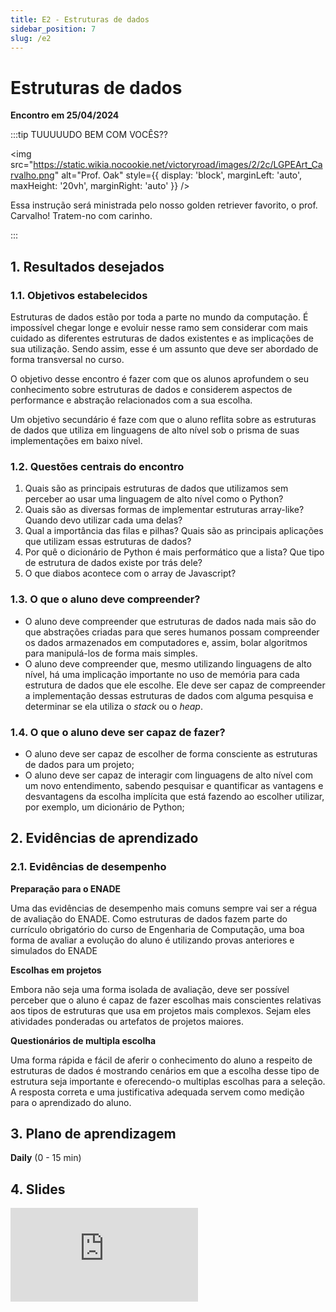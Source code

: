 ```yaml
---
title: E2 - Estruturas de dados
sidebar_position: 7
slug: /e2
---
```


# Estruturas de dados

**Encontro em 25/04/2024**

:::tip TUUUUUDO BEM COM VOCÊS??

<img 
  src="https://static.wikia.nocookie.net/victoryroad/images/2/2c/LGPEArt_Carvalho.png"
  alt="Prof. Oak" 
  style={{ 
    display: 'block',
    marginLeft: 'auto',
    maxHeight: '20vh',
    marginRight: 'auto'
  }} 
/>
<br/>


Essa instrução será ministrada pelo nosso golden retriever favorito, o prof.
Carvalho! Tratem-no com carinho.

:::

## 1. Resultados desejados

### 1.1. Objetivos estabelecidos

Estruturas de dados estão por toda a parte no mundo da computação. É impossível
chegar longe e evoluir nesse ramo sem considerar com mais cuidado as diferentes
estruturas de dados existentes e as implicações de sua utilização. Sendo assim,
esse é um assunto que deve ser abordado de forma transversal no curso. 

O objetivo desse encontro é fazer com que os alunos aprofundem o seu
conhecimento sobre estruturas de dados e considerem aspectos de performance e
abstração relacionados com a sua escolha.

Um objetivo secundário é faze com que o aluno reflita sobre as estruturas de
dados que utiliza em linguagens de alto nível sob o prisma de suas
implementações em baixo nível.

### 1.2. Questões centrais do encontro

1. Quais são as principais estruturas de dados que utilizamos sem perceber ao
   usar uma linguagem de alto nível como o Python?
2. Quais são as diversas formas de implementar estruturas array-like? Quando
   devo utilizar cada uma delas?
3. Qual a importância das filas e pilhas? Quais são as principais aplicações
   que utilizam essas estruturas de dados? 
4. Por quê o dicionário de Python é mais performático que a lista? Que tipo de
   estrutura de dados existe por trás dele?
5. O que diabos acontece com o array de Javascript?

### 1.3. O que o aluno deve compreender?

* O aluno deve compreender que estruturas de dados nada mais são do que
  abstrações criadas para que seres humanos possam compreender os dados
  armazenados em computadores e, assim, bolar algoritmos para manipulá-los de
  forma mais simples.
* O aluno deve compreender que, mesmo utilizando linguagens de alto nível, há
  uma implicação importante no uso de memória para cada estrutura de dados que
  ele escolhe. Ele deve ser capaz de compreender a implementação dessas
  estruturas de dados com alguma pesquisa e determinar se ela utiliza o *stack*
  ou o *heap*.

### 1.4. O que o aluno deve ser capaz de fazer?

* O aluno deve ser capaz de escolher de forma consciente as estruturas de dados
  para um projeto;
* O aluno deve ser capaz de interagir com linguagens de alto nível com um novo
  entendimento, sabendo pesquisar e quantificar as vantagens e desvantagens da
  escolha implícita que está fazendo ao escolher utilizar, por exemplo, um
  dicionário de Python;

## 2. Evidências de aprendizado

### 2.1. Evidências de desempenho

**Preparação para o ENADE**

Uma das evidências de desempenho mais comuns sempre vai ser a régua de
avaliação do ENADE. Como estruturas de dados fazem parte do currículo
obrigatório do curso de Engenharia de Computação, uma boa forma de avaliar a
evolução do aluno é utilizando provas anteriores e simulados do ENADE

**Escolhas em projetos**

Embora não seja uma forma isolada de avaliação, deve ser possível perceber que
o aluno é capaz de fazer escolhas mais conscientes relativas aos tipos de
estruturas que usa em projetos mais complexos. Sejam eles atividades ponderadas
ou artefatos de projetos maiores.

**Questionários de multipla escolha**

Uma forma rápida e fácil de aferir o conhecimento do aluno a respeito de
estruturas de dados é mostrando cenários em que a escolha desse tipo de
estrutura seja importante e oferecendo-o multiplas escolhas para a seleção. A
resposta correta e uma justificativa adequada servem como medição para o
aprendizado do aluno.

## 3. Plano de aprendizagem

**Daily** (0 - 15 min)

## 4. Slides 

<div style={{ textAlign: 'center' }}>
    <iframe 
        style={{
            display: 'block',
            margin: 'auto',
            width: '100%',
            height: '50vh',
        }}
        src="https://slides.com/rodrigomangoninicola/m6-ec-encontros/embed#/encontro2"
        frameborder="0" 
        allowFullScreen>
    </iframe>
</div>
